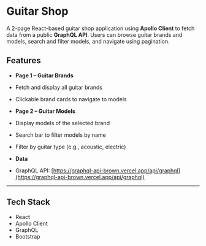 # Guitar Shop

A 2-page React-based guitar shop application using **Apollo Client** to fetch data from a public **GraphQL API**. Users can browse guitar brands and models, search and filter models, and navigate using pagination.

## Features

-  **Page 1 – Guitar Brands**
  - Fetch and display all guitar brands
  - Clickable brand cards to navigate to models
  
-  **Page 2 – Guitar Models**
  - Display models of the selected brand
  - Search bar to filter models by name
  - Filter by guitar type (e.g., acoustic, electric)
    
-  **Data**
  - GraphQL API: [https://graphql-api-brown.vercel.app/api/graphql](https://graphql-api-brown.vercel.app/api/graphql)


---

## Tech Stack

- React
- Apollo Client
- GraphQL
- Bootstrap
